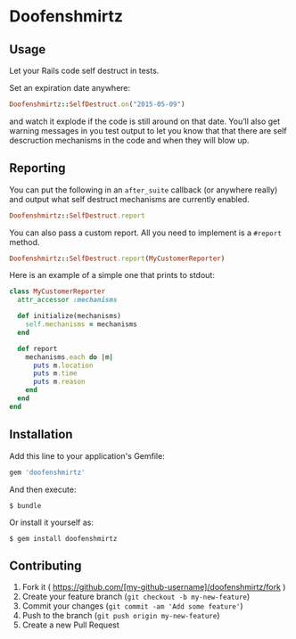 # Doofenshmirtz

## Usage

Let your Rails code self destruct in tests.

Set an expiration date anywhere:

```ruby
Doofenshmirtz::SelfDestruct.on("2015-05-09")
```


and watch it explode if the code is still around on that date. You’ll also
get warning messages in you test output to let you know that that there
are self descruction mechanisms in the code and when they will blow up.

## Reporting


You can put the following in an `after_suite` callback (or anywhere really)
and output what self destruct mechanisms are currently enabled.

```ruby
Doofenshmirtz::SelfDestruct.report
```

You can also pass a custom report. All you need to implement is a `#report`
method.

```ruby
Doofenshmirtz::SelfDestruct.report(MyCustomerReporter)
```

Here is an example of a simple one that prints to stdout:

```ruby
class MyCustomerReporter
  attr_accessor :mechanisms

  def initialize(mechanisms)
    self.mechanisms = mechanisms
  end

  def report
    mechanisms.each do |m|
      puts m.location
      puts m.time
      puts m.reason
    end
  end
end
```

## Installation

Add this line to your application's Gemfile:

```ruby
gem 'doofenshmirtz'
```

And then execute:

    $ bundle

Or install it yourself as:

    $ gem install doofenshmirtz

## Contributing

1. Fork it ( https://github.com/[my-github-username]/doofenshmirtz/fork )
2. Create your feature branch (`git checkout -b my-new-feature`)
3. Commit your changes (`git commit -am 'Add some feature'`)
4. Push to the branch (`git push origin my-new-feature`)
5. Create a new Pull Request

